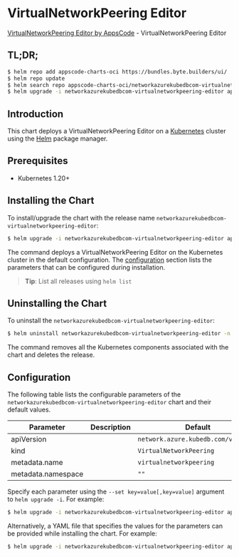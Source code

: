 # VirtualNetworkPeering Editor

[VirtualNetworkPeering Editor by AppsCode](https://appscode.com) - VirtualNetworkPeering Editor

## TL;DR;

```bash
$ helm repo add appscode-charts-oci https://bundles.byte.builders/ui/
$ helm repo update
$ helm search repo appscode-charts-oci/networkazurekubedbcom-virtualnetworkpeering-editor --version=v0.9.0
$ helm upgrade -i networkazurekubedbcom-virtualnetworkpeering-editor appscode-charts-oci/networkazurekubedbcom-virtualnetworkpeering-editor -n default --create-namespace --version=v0.9.0
```

## Introduction

This chart deploys a VirtualNetworkPeering Editor on a [Kubernetes](http://kubernetes.io) cluster using the [Helm](https://helm.sh) package manager.

## Prerequisites

- Kubernetes 1.20+

## Installing the Chart

To install/upgrade the chart with the release name `networkazurekubedbcom-virtualnetworkpeering-editor`:

```bash
$ helm upgrade -i networkazurekubedbcom-virtualnetworkpeering-editor appscode-charts-oci/networkazurekubedbcom-virtualnetworkpeering-editor -n default --create-namespace --version=v0.9.0
```

The command deploys a VirtualNetworkPeering Editor on the Kubernetes cluster in the default configuration. The [configuration](#configuration) section lists the parameters that can be configured during installation.

> **Tip**: List all releases using `helm list`

## Uninstalling the Chart

To uninstall the `networkazurekubedbcom-virtualnetworkpeering-editor`:

```bash
$ helm uninstall networkazurekubedbcom-virtualnetworkpeering-editor -n default
```

The command removes all the Kubernetes components associated with the chart and deletes the release.

## Configuration

The following table lists the configurable parameters of the `networkazurekubedbcom-virtualnetworkpeering-editor` chart and their default values.

|     Parameter      | Description |                    Default                     |
|--------------------|-------------|------------------------------------------------|
| apiVersion         |             | <code>network.azure.kubedb.com/v1alpha1</code> |
| kind               |             | <code>VirtualNetworkPeering</code>             |
| metadata.name      |             | <code>virtualnetworkpeering</code>             |
| metadata.namespace |             | <code>""</code>                                |


Specify each parameter using the `--set key=value[,key=value]` argument to `helm upgrade -i`. For example:

```bash
$ helm upgrade -i networkazurekubedbcom-virtualnetworkpeering-editor appscode-charts-oci/networkazurekubedbcom-virtualnetworkpeering-editor -n default --create-namespace --version=v0.9.0 --set apiVersion=network.azure.kubedb.com/v1alpha1
```

Alternatively, a YAML file that specifies the values for the parameters can be provided while
installing the chart. For example:

```bash
$ helm upgrade -i networkazurekubedbcom-virtualnetworkpeering-editor appscode-charts-oci/networkazurekubedbcom-virtualnetworkpeering-editor -n default --create-namespace --version=v0.9.0 --values values.yaml
```
